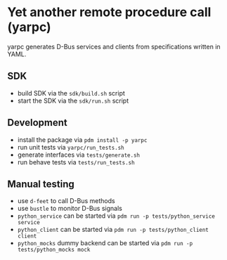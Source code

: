 # Yet another remote procedure call (yarpc)

yarpc generates D-Bus services and clients from specifications written in YAML.

## SDK
- build SDK via the `sdk/build.sh` script
- start the SDK via the `sdk/run.sh` script

## Development
- install the package via `pdm install -p yarpc`
- run unit tests via `yarpc/run_tests.sh`
- generate interfaces via `tests/generate.sh`
- run behave tests via `tests/run_tests.sh`

## Manual testing
- use `d-feet` to call D-Bus methods
- use `bustle` to monitor D-Bus signals
- `python_service` can be started via `pdm run -p tests/python_service service`
- `python_client` can be started via `pdm run -p tests/python_client client`
- `python_mocks` dummy backend can be started via `pdm run -p tests/python_mocks mock`
